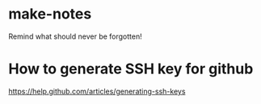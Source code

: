 make-notes
==========
Remind what should never be forgotten!

How to generate SSH key for github
==================================
https://help.github.com/articles/generating-ssh-keys

